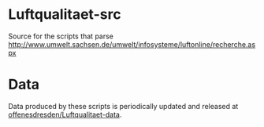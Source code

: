 # Luftqualitaet-src
Source for the scripts that parse http://www.umwelt.sachsen.de/umwelt/infosysteme/luftonline/recherche.aspx

# Data
Data produced by these scripts is periodically updated and released at [offenesdresden/Luftqualitaet-data](https://github.com/offenesdresden/Luftqualitaet-data).
